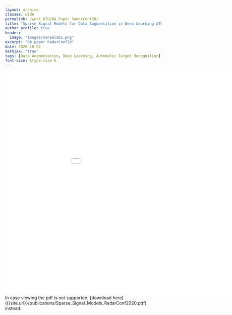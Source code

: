 ```yaml
---
layout: archive
classes: wide
permalink: /work_OSU/DA_Paper_RadarConf20/
title: "Sparse Signal Models for Data Augmentation in Deep Learning ATR(Autumn 2020)"
author_profile: true
header:
  image: "images/senselab1.png"
excerpt: "DA paper RadarConf20"
date: 2020-10-02
mathjax: "true"
tags: [Data Augmentation, Deep Learning, Automatic Target Recognition]
font-size: $type-size-8
---
```


<embed src="{{site.url}}/publications/Sparse_Signal_Models_RadarConf2020.pdf" type="application/pdf" width="1024px" height="720px" />
In case viewing the pdf is not supported, [download here]({{site.url}}/publications/Sparse_Signal_Models_RadarConf2020.pdf) instead.
